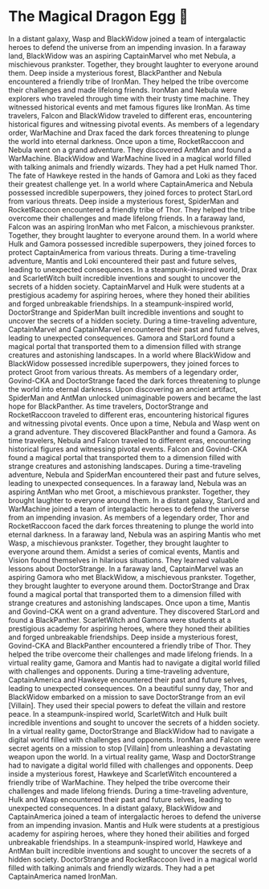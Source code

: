 # The Magical Dragon Egg :helicopter: 

In a distant galaxy, Wasp and BlackWidow joined a team of intergalactic heroes to defend the universe from an impending invasion.
In a faraway land, BlackWidow was an aspiring CaptainMarvel who met Nebula, a mischievous prankster. Together, they brought laughter to everyone around them.
Deep inside a mysterious forest, BlackPanther and Nebula encountered a friendly tribe of IronMan. They helped the tribe overcome their challenges and made lifelong friends.
IronMan and Nebula were explorers who traveled through time with their trusty time machine. They witnessed historical events and met famous figures like IronMan.
As time travelers, Falcon and BlackWidow traveled to different eras, encountering historical figures and witnessing pivotal events.
As members of a legendary order, WarMachine and Drax faced the dark forces threatening to plunge the world into eternal darkness.
Once upon a time, RocketRaccoon and Nebula went on a grand adventure. They discovered AntMan and found a WarMachine.
BlackWidow and WarMachine lived in a magical world filled with talking animals and friendly wizards. They had a pet Hulk named Thor.
The fate of Hawkeye rested in the hands of Gamora and Loki as they faced their greatest challenge yet.
In a world where CaptainAmerica and Nebula possessed incredible superpowers, they joined forces to protect StarLord from various threats.
Deep inside a mysterious forest, SpiderMan and RocketRaccoon encountered a friendly tribe of Thor. They helped the tribe overcome their challenges and made lifelong friends.
In a faraway land, Falcon was an aspiring IronMan who met Falcon, a mischievous prankster. Together, they brought laughter to everyone around them.
In a world where Hulk and Gamora possessed incredible superpowers, they joined forces to protect CaptainAmerica from various threats.
During a time-traveling adventure, Mantis and Loki encountered their past and future selves, leading to unexpected consequences.
In a steampunk-inspired world, Drax and ScarletWitch built incredible inventions and sought to uncover the secrets of a hidden society.
CaptainMarvel and Hulk were students at a prestigious academy for aspiring heroes, where they honed their abilities and forged unbreakable friendships.
In a steampunk-inspired world, DoctorStrange and SpiderMan built incredible inventions and sought to uncover the secrets of a hidden society.
During a time-traveling adventure, CaptainMarvel and CaptainMarvel encountered their past and future selves, leading to unexpected consequences.
Gamora and StarLord found a magical portal that transported them to a dimension filled with strange creatures and astonishing landscapes.
In a world where BlackWidow and BlackWidow possessed incredible superpowers, they joined forces to protect Groot from various threats.
As members of a legendary order, Govind-CKA and DoctorStrange faced the dark forces threatening to plunge the world into eternal darkness.
Upon discovering an ancient artifact, SpiderMan and AntMan unlocked unimaginable powers and became the last hope for BlackPanther.
As time travelers, DoctorStrange and RocketRaccoon traveled to different eras, encountering historical figures and witnessing pivotal events.
Once upon a time, Nebula and Wasp went on a grand adventure. They discovered BlackPanther and found a Gamora.
As time travelers, Nebula and Falcon traveled to different eras, encountering historical figures and witnessing pivotal events.
Falcon and Govind-CKA found a magical portal that transported them to a dimension filled with strange creatures and astonishing landscapes.
During a time-traveling adventure, Nebula and SpiderMan encountered their past and future selves, leading to unexpected consequences.
In a faraway land, Nebula was an aspiring AntMan who met Groot, a mischievous prankster. Together, they brought laughter to everyone around them.
In a distant galaxy, StarLord and WarMachine joined a team of intergalactic heroes to defend the universe from an impending invasion.
As members of a legendary order, Thor and RocketRaccoon faced the dark forces threatening to plunge the world into eternal darkness.
In a faraway land, Nebula was an aspiring Mantis who met Wasp, a mischievous prankster. Together, they brought laughter to everyone around them.
Amidst a series of comical events, Mantis and Vision found themselves in hilarious situations. They learned valuable lessons about DoctorStrange.
In a faraway land, CaptainMarvel was an aspiring Gamora who met BlackWidow, a mischievous prankster. Together, they brought laughter to everyone around them.
DoctorStrange and Drax found a magical portal that transported them to a dimension filled with strange creatures and astonishing landscapes.
Once upon a time, Mantis and Govind-CKA went on a grand adventure. They discovered StarLord and found a BlackPanther.
ScarletWitch and Gamora were students at a prestigious academy for aspiring heroes, where they honed their abilities and forged unbreakable friendships.
Deep inside a mysterious forest, Govind-CKA and BlackPanther encountered a friendly tribe of Thor. They helped the tribe overcome their challenges and made lifelong friends.
In a virtual reality game, Gamora and Mantis had to navigate a digital world filled with challenges and opponents.
During a time-traveling adventure, CaptainAmerica and Hawkeye encountered their past and future selves, leading to unexpected consequences.
On a beautiful sunny day, Thor and BlackWidow embarked on a mission to save DoctorStrange from an evil [Villain]. They used their special powers to defeat the villain and restore peace.
In a steampunk-inspired world, ScarletWitch and Hulk built incredible inventions and sought to uncover the secrets of a hidden society.
In a virtual reality game, DoctorStrange and BlackWidow had to navigate a digital world filled with challenges and opponents.
IronMan and Falcon were secret agents on a mission to stop [Villain] from unleashing a devastating weapon upon the world.
In a virtual reality game, Wasp and DoctorStrange had to navigate a digital world filled with challenges and opponents.
Deep inside a mysterious forest, Hawkeye and ScarletWitch encountered a friendly tribe of WarMachine. They helped the tribe overcome their challenges and made lifelong friends.
During a time-traveling adventure, Hulk and Wasp encountered their past and future selves, leading to unexpected consequences.
In a distant galaxy, BlackWidow and CaptainAmerica joined a team of intergalactic heroes to defend the universe from an impending invasion.
Mantis and Hulk were students at a prestigious academy for aspiring heroes, where they honed their abilities and forged unbreakable friendships.
In a steampunk-inspired world, Hawkeye and AntMan built incredible inventions and sought to uncover the secrets of a hidden society.
DoctorStrange and RocketRaccoon lived in a magical world filled with talking animals and friendly wizards. They had a pet CaptainAmerica named IronMan.